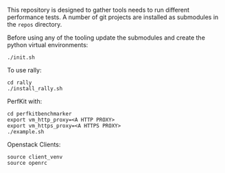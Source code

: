 This repository is designed to gather tools needs to run different performance
tests. A number of git projects are installed as submodules in the `repos`
directory.


Before using any of the tooling update the submodules and create the python
virtual environments:

```
./init.sh
```

To use rally:

```
cd rally
./install_rally.sh
```

PerfKit with:

```
cd perfkitbenchmarker
export vm_http_proxy=<A HTTP PROXY>
export vm_https_proxy=<A HTTPS PROXY>
./example.sh
```

Openstack Clients:

```
source client_venv 
source openrc 
```


